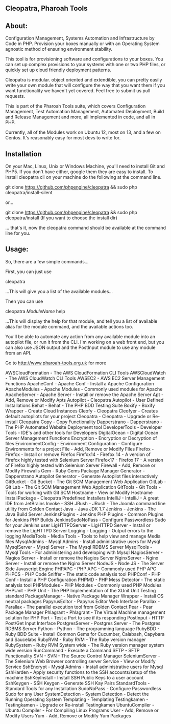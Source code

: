 Cleopatra, Pharoah Tools
-------------------

About:
-----------------

Configuration Management, Systems Automation and Infrastructure by Code in PHP. Provision your boxes manually or
with an Operating System agnostic method of ensuring environment stability.

This tool is for provisioning software and configurations to your boxes. You can set up complex provisions to your
systems with one or two PHP files, or quickly set up cloud friendly deployment patterns.

Cleopatra is modular. object oriented and extendible, you can pretty easily write your own module that will configure
the way that you want them if you want functionality we haven't yet covered. Feel free to submit us pull requests.

This is part of the Pharoah Tools suite, which covers Configuration Management, Test Automation Management, Automated
Deployment, Build and Release Management and more, all implemented in code, and all in PHP.

Currently, all of the Modules work on Ubuntu 12, most on 13, and a few on Centos. It's reasonably easy for most devs to
write for.


    
Installation
-----------------
On your Mac, Linux, Unix or Windows Machine, you'll need to install Git and PHP5. If you don't have either, google
them they are easy to install. To install cleopatra cli on your machine do the following at the command line.

git clone https://github.com/phpengine/cleopatra && sudo php cleopatra/install-silent

or...

git clone https://github.com/phpengine/cleopatra && sudo php cleopatra/install (If you want to choose the install dir)

... that's it, now the cleopatra command should be available at the command line for you.



Usage:
-----------------

So, there are a few simple commands...

First, you can just use

cleopatra

...This will give you a list of the available modules...


Then you can use

cleopatra *ModuleName* help

...This will display the help for that module, and tell you a list of available alias for the module command, and the
available actions too.

You'll be able to automate any action from any available module into an autopilot file, or run it from the CLI. I'm
working on a web front end, but you can also use JSON output and the PostInput module to use any module from an API.

Go to http://www.pharoah-tools.org.uk for more

AWSCloudFormation - The AWS CloudFormation CLI Tools
AWSCloudWatch - The AWS CloudWatch CLI Tools
AWSEC2 - AWS EC2 Server Management Functions
ApacheConf - Apache Conf - Install a Apache Configuration
ApacheModules - Apache Modules - Commonly used modules for Apache
ApacheServer - Apache Server - Install or remove the Apache Server
Apt - Add, Remove or Modify Apts
Autopilot - Cleopatra Autopilot - User Defined Installations
Behat - Behat - The PHP BDD Testing Suite
Boxify - Boxify Wrapper - Create Cloud Instances
Cleofy - Cleopatra Cleofyer - Creates default autopilots for your project
Cleopatra - Cleopatra - Upgrade or Re-install Cleopatra
Copy - Copy Functionality
Dapperstrano - Dapperstrano - The PHP Automated Website Deployment tool
DeveloperTools - Developer Tools - IDE's and other tools for Developers
DigitalOcean - Digital Ocean Server Management Functions
Encryption - Encryption or Decryption of files
EnvironmentConfig - Environment Configuration - Configure Environments for a project
File - Add, Remove or Modify Files
Firefox - Firefox - Install or remove Firefox
Firefox14 - Firefox 14 - A version of Firefox highly tested with Selenium Server
Firefox17 - Firefox 17 - A version of Firefox highly tested with Selenium Server
Firewall - Add, Remove or Modify Firewalls
Gem - Ruby Gems Package Manager
Generator - Dapperstrano Autopilot Generator - Generate Autopilot files interactively
GitBucket - Git Bucket - The Git SCM Management Web Application
GitLab - Git Lab - The Git SCM Management Web Application
GitTools - Git Tools - Tools for working with Git SCM
Hostname - View or Modify Hostname
InstallPackage - Cleopatra Predefined Installers
IntelliJ - IntelliJ - A great IDE from JetBrains
Invoke - SSH
JRush - JRush - The Joomla command line utility from Golden Contact
Java - Java JDK 1.7
Jenkins - Jenkins - The Java Build Server
JenkinsPlugins - Jenkins PHP Plugins - Common Plugins for Jenkins PHP Builds
JenkinsSudoNoPass - Configure Passwordless Sudo for your Jenkins user
LigHTTPDServer - LigHTTPD Server - Install or remove the LigHTTPD Server
Logging - Logging - Output errors to the logging
MediaTools - Media Tools - Tools to help view and manage Media files
MysqlAdmins - Mysql Admins - Install administrative users for Mysql
MysqlServer - Mysql Server - The Mysql RDBMS Server
MysqlTools - Mysql Tools - For administering and developing with Mysql
NagiosServer - Nagios Server - Install or remove the Nagios Server
NginxServer - Nginx Server - Install or remove the Nginx Server
NodeJS - Node JS - The Server Side Javascript Engine
PHPAPC - PHP APC - Commonly used PHP APC
PHPCS - PHP Code Sniffer - The static code analysis tool
PHPConf - PHP Conf - Install a PHP Configuration
PHPMD - PHP Mess Detector - The static analysis tool
PHPModules - PHP Modules - Commonly used PHP Modules
PHPUnit - PHP Unit - The PHP Implementation of the XUnit Unit Testing standard
PackageManager - Native Package Manager Wrapper - Install OS neutral packages
PapyrusEditor - Papyrus Editor Web Interface
Parallax - Parallax - The parallel execution tool from Golden Contact
Pear - Pear Package Manager
Phlagrant - Phlagrant - The Virtual Machine management solution for PHP
Port - Test a Port to see if its responding
PostInput - HTTP Post/Get Input Interface
PostgresServer - Postgres Server - The Postgres RDBMS Server
Python - Python - The programming language
RubyBDD - Ruby BDD Suite - Install Common Gems for Cucumber, Calabash, Capybara and Saucelabs
RubyRVM - Ruby RVM - The Ruby version manager
RubySystem - Ruby RVM System wide - The Ruby version manager system wide version
RunCommand - Execute a Command
SFTP - SFTP Functionality
SVN - SVN - The Source Control Manager
SeleniumServer - The Selenium Web Browser controlling server
Service - View or Modify Service
SshEncrypt - Mysql Admins - Install administrative users for Mysql
SshHarden - Apply security functions to the SSH accounts/setup of the machine
SshKeyInstall - Install SSH Public Keys to a user account
SshKeygen - SSH Keygen - Generate SSH Kay Pairs
StandardTools - Standard Tools for any Installation
SudoNoPass - Configure Passwordless Sudo for any User
SystemDetection - System Detection - Detect the Running Operating System
Templating - Templating
Testingkamen - Testingkamen - Upgrade or Re-install Testingkamen
UbuntuCompiler - Ubuntu Compiler - For Compiling Linux Programs
User - Add, Remove or Modify Users
Yum - Add, Remove or Modify Yum Packages